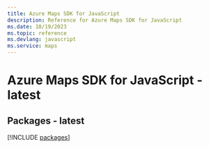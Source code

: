 ```yaml
---
title: Azure Maps SDK for JavaScript
description: Reference for Azure Maps SDK for JavaScript
ms.date: 10/19/2023
ms.topic: reference
ms.devlang: javascript
ms.service: maps
---
```

# Azure Maps SDK for JavaScript - latest
## Packages - latest
[!INCLUDE [packages](maps-index.md)]